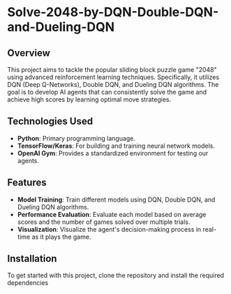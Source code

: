 # Solve-2048-by-DQN-Double-DQN-and-Dueling-DQN

## Overview
This project aims to tackle the popular sliding block puzzle game "2048" using advanced reinforcement learning techniques. Specifically, it utilizes DQN (Deep Q-Networks), Double DQN, and Dueling DQN algorithms. The goal is to develop AI agents that can consistently solve the game and achieve high scores by learning optimal move strategies.

## Technologies Used
- **Python**: Primary programming language.
- **TensorFlow/Keras**: For building and training neural network models.
- **OpenAI Gym**: Provides a standardized environment for testing our agents.

## Features
- **Model Training**: Train different models using DQN, Double DQN, and Dueling DQN algorithms.
- **Performance Evaluation**: Evaluate each model based on average scores and the number of games solved over multiple trials.
- **Visualization**: Visualize the agent's decision-making process in real-time as it plays the game.

## Installation
To get started with this project, clone the repository and install the required dependencies

